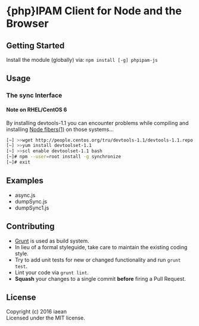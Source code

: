 # {php}IPAM Client for Node and the Browser
<!---
[![Build Status](https://secure.travis-ci.org/iaean/phpipam-js.png?branch=master)](http://travis-ci.org/iaean/phpipam-js)
[![NPM](https://nodei.co/npm/phpipam-js.png?downloads=false)](https://nodei.co/npm/phpipam-js/)
-->

## Getting Started
Install the module (globally) via: `npm install [-g] phpipam-js`

## Usage

### The sync Interface

#### Note on RHEL/CentOS 6

By installing devtools-1.1 you can encounter problems while compiling and installing [Node fibers(1)](https://github.com/laverdet/node-fibers) on those systems...

```bash
[~] >>wget http://people.centos.org/tru/devtools-1.1/devtools-1.1.repo
[~] >>yum install devtoolset-1.1
[~] >>scl enable devtoolset-1.1 bash
[~]# npm --user=root install -g synchronize
[~]# exit
```

## Examples

*	async.js
* dumpSync.js
*	dumpSync1.js

## Contributing

* [Grunt](http://gruntjs.com/) is used as build system.
* In lieu of a formal styleguide, take care to maintain the existing coding style.
* Try to add unit tests for new or changed functionality and run ```grunt test```.
* Lint your code via ```grunt lint```.
* __Squash__ your changes to a single commit __before__ firing a Pull Request.

## License
Copyright (c) 2016 iaean  
Licensed under the MIT license.

